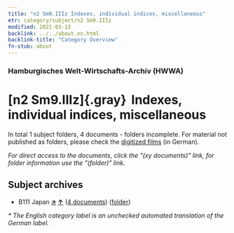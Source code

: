 ```yaml
---
title: "n2 Sm9.IIIz Indexes, individual indices, miscellaneous"
etr: category/subject/n2 Sm9.IIIz
modified: 2021-03-13
backlink: ../../about.en.html
backlink-title: "Category Overview"
fn-stub: about
---
```


### Hamburgisches Welt-Wirtschafts-Archiv (HWWA)
# [n2 Sm9.IIIz]{.gray}&#8201; Indexes, individual indices, miscellaneous&#160; 





In total 1 subject folders, 4 documents - folders incomplete.
For material not published as folders, please check the [digitized films](/film/h1_sh) (in German).

_For direct access to the documents, click the "(xy documents)" link, for folder information use the "(folder)" link._

## Subject archives


- B111 Japan [**&nearr;**](../../../geo/i/141272/about.en.html "Japan (all folders)") [**&uarr;**](../../../geo/about.en.html#B111 "Country category system") (<a href="https://pm20.zbw.eu/dfgview/sh/141272,145001" title="about: Japan : Indexes, individual indices, miscellaneous" target="_blank">4 documents</a>) ([folder](http://purl.org/pressemappe20/folder/sh/141272,145001))


_* The English category label is an unchecked automated translation of the German label._

